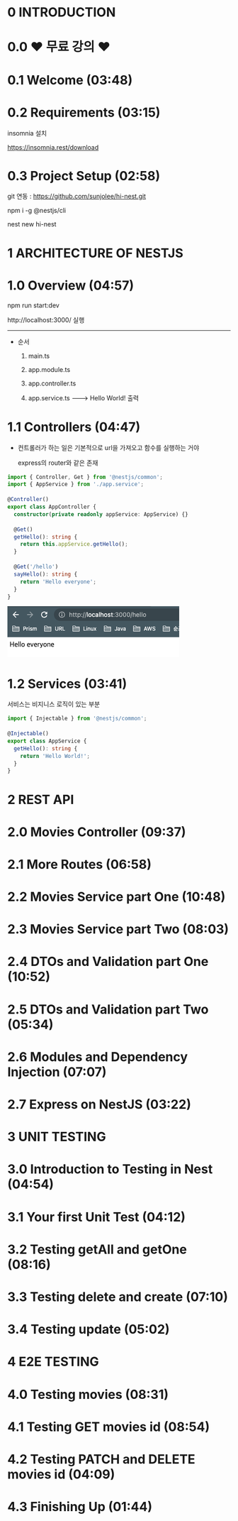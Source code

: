 # 0 INTRODUCTION
  
# 0.0 ❤️ 무료 강의 ❤️
  
# 0.1 Welcome (03:48)
  
# 0.2 Requirements (03:15)

insomnia 설치

https://insomnia.rest/download

  
# 0.3 Project Setup (02:58)

git 연동 : https://github.com/sunjolee/hi-nest.git

npm i -g @nestjs/cli

nest new hi-nest



# 1 ARCHITECTURE OF NESTJS
  
# 1.0 Overview (04:57)

npm run start:dev

http://localhost:3000/ 실행

---

* 순서

    1. main.ts
    
    2. app.module.ts
    
    3. app.controller.ts
    
    4. app.service.ts ---> Hello World! 출력

  
# 1.1 Controllers (04:47)

* 컨트롤러가 하는 일은 기본적으로 url을 가져오고 함수를 실행하는 거야

  express의 router와 같은 존재


```typescript
import { Controller, Get } from '@nestjs/common';
import { AppService } from './app.service';

@Controller()
export class AppController {
  constructor(private readonly appService: AppService) {}

  @Get()
  getHello(): string {
    return this.appService.getHello();
  }

  @Get('/hello')
  sayHello(): string {
    return 'Hello everyone';
  }
}
```

![img.png](img.png)
  
# 1.2 Services (03:41)

서비스는 비지니스 로직이 있는 부분

```typescript
import { Injectable } from '@nestjs/common';

@Injectable()
export class AppService {
  getHello(): string {
    return 'Hello World!';
  }
}

```


# 2 REST API
  
# 2.0 Movies Controller (09:37)
  
# 2.1 More Routes (06:58)
  
# 2.2 Movies Service part One (10:48)
  
# 2.3 Movies Service part Two (08:03)
  
# 2.4 DTOs and Validation part One (10:52)
  
# 2.5 DTOs and Validation part Two (05:34)
  
# 2.6 Modules and Dependency Injection (07:07)
  
# 2.7 Express on NestJS (03:22)
# 3 UNIT TESTING
  
# 3.0 Introduction to Testing in Nest (04:54)
  
# 3.1 Your first Unit Test (04:12)
  
# 3.2 Testing getAll and getOne (08:16)
  
# 3.3 Testing delete and create (07:10)
  
# 3.4 Testing update (05:02)
# 4 E2E TESTING
  
# 4.0 Testing movies (08:31)
  
# 4.1 Testing GET movies id (08:54)
  
# 4.2 Testing PATCH and DELETE movies id (04:09)
  
# 4.3 Finishing Up (01:44)